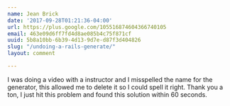 ```yaml
---
name: Jean Brick
date: '2017-09-28T01:21:36-04:00'
url: https://plus.google.com/105516874604366740105
email: 463e09d6ff7fd4d8ae085b4c75f871cf
uuid: 5b8a10bb-6b39-4d13-9d7e-d87f3d404826
slug: "/undoing-a-rails-generate/"
layout: comment

---
```


I was doing a video with a instructor and I misspelled the name for the generator, this allowed me to delete it so I could spell it right. Thank you a ton, I just hit this problem and found this solution within 60 seconds.
